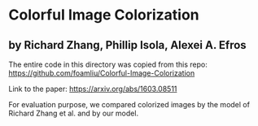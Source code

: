 # Colorful Image Colorization
## by Richard Zhang, Phillip Isola, Alexei A. Efros

The entire code in this directory was copied from this repo:
https://github.com/foamliu/Colorful-Image-Colorization

Link to the paper: https://arxiv.org/abs/1603.08511

For evaluation purpose, we compared colorized images by the model of Richard Zhang et al. and by our model.